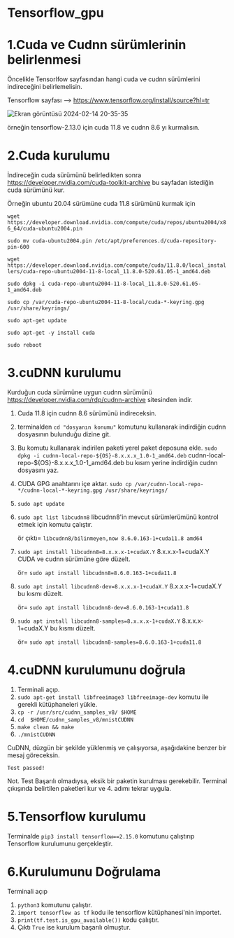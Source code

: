 # Tensorflow_gpu

# 1.Cuda ve Cudnn sürümlerinin belirlenmesi

Öncelikle Tensorlfow sayfasından hangi cuda ve cudnn sürümlerini indireceğini belirlemelisin.

Tensorflow sayfası -->  https://www.tensorflow.org/install/source?hl=tr

![Ekran görüntüsü 2024-02-14 20-35-35](https://github.com/koesan/Tensorflow_gpu/assets/96130124/086f5465-71d7-4a9f-bca3-f8630be0cd5b)

örneğin tensorflow-2.13.0 için cuda 11.8 ve cudnn 8.6 yı kurmalısın.

# 2.Cuda kurulumu

İndireceğin cuda sürümünü belirledikten sonra https://developer.nvidia.com/cuda-toolkit-archive bu sayfadan istediğin cuda sürümünü kur.

Örneğin ubuntu 20.04 sürümüne cuda 11.8 sürümünü kurmak için

`
wget https://developer.download.nvidia.com/compute/cuda/repos/ubuntu2004/x86_64/cuda-ubuntu2004.pin
`

`
sudo mv cuda-ubuntu2004.pin /etc/apt/preferences.d/cuda-repository-pin-600
`

`
wget https://developer.download.nvidia.com/compute/cuda/11.8.0/local_installers/cuda-repo-ubuntu2004-11-8-local_11.8.0-520.61.05-1_amd64.deb
`

`
sudo dpkg -i cuda-repo-ubuntu2004-11-8-local_11.8.0-520.61.05-1_amd64.deb
`

`
sudo cp /var/cuda-repo-ubuntu2004-11-8-local/cuda-*-keyring.gpg /usr/share/keyrings/
`

`
sudo apt-get update
`

`
sudo apt-get -y install cuda
`

`
sudo reboot
`

# 3.cuDNN kurulumu

Kurduğun cuda sürümüne uygun cudnn sürümünü https://developer.nvidia.com/rdp/cudnn-archive sitesinden indir.

1. Cuda 11.8 için cudnn 8.6 sürümünü indireceksin.
2. terminalden `cd "dosyanın konumu"` komutunu kullanarak indirdiğin cudnn dosyasının bulunduğu dizine git.
3. Bu komutu kullanarak indirilen paketi yerel paket deposuna ekle.
`sudo dpkg -i cudnn-local-repo-${OS}-8.x.x.x_1.0-1_amd64.deb` cudnn-local-repo-${OS}-8.x.x.x_1.0-1_amd64.deb bu kısım yerine indirdiğin cudnn dosyasını yaz.
5. CUDA GPG anahtarını içe aktar.
`sudo cp /var/cudnn-local-repo-*/cudnn-local-*-keyring.gpg /usr/share/keyrings/`
6. `sudo apt update`
7. `sudo apt list libcudnn8` libcudnn8'in mevcut sürümlerümünü kontrol etmek için komutu çalıştır. 

    ör çıktı= `libcudnn8/bilinmeyen,now 8.6.0.163-1+cuda11.8 amd64`
   
9. `sudo apt install libcudnn8=8.x.x.x-1+cudaX.Y` 8.x.x.x-1+cudaX.Y CUDA ve cudnn sürümüne göre düzelt.

    ör= `sudo apt install libcudnn8=8.6.0.163-1+cuda11.8` 

10. `sudo apt install libcudnn8-dev=8.x.x.x-1+cudaX.Y` 8.x.x.x-1+cudaX.Y bu kısmı düzelt.

    ör= `sudo apt install libcudnn8-dev=8.6.0.163-1+cuda11.8` 

11. `sudo apt install libcudnn8-samples=8.x.x.x-1+cudaX.Y` 8.x.x.x-1+cudaX.Y bu kısmı düzelt.

    ör= `sudo apt install libcudnn8-samples=8.6.0.163-1+cuda11.8` 

# 4.cuDNN kurulumunu doğrula

1. Terminali açıp.
2. `sudo apt-get install libfreeimage3 libfreeimage-dev` komutu ile gerekli kütüphaneleri yükle.
3. `cp -r /usr/src/cudnn_samples_v8/ $HOME`
4. `cd  $HOME/cudnn_samples_v8/mnistCUDNN`
5. `make clean && make`
6. `./mnistCUDNN`

CuDNN, düzgün bir şekilde yüklenmiş ve çalışıyorsa, aşağıdakine benzer bir mesaj göreceksin.

`Test passed!`

Not. Test Başarılı olmadıysa, eksik bir paketin kurulması gerekebilir. Terminal çıkışında belirtilen paketleri kur ve 4. adımı tekrar uygula.

# 5.Tensorflow kurulumu

Terminalde `pip3 install tensorflow==2.15.0` komutunu çalıştırıp Tensorflow kurulumunu gerçekleştir.

# 6.Kurulumunu Doğrulama

Terminali açıp

1. `python3` komutunu çalıştır.
2. `import tensorflow as tf` kodu ile tensorflow kütüphanesi'nin importet.
3. `print(tf.test.is_gpu_available())` kodu çalıştır.
4. Çıktı `True` ise kurulum başarılı olmuştur.












